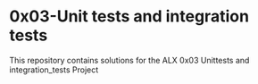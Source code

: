 # 0x03-Unit tests and integration tests

This repository contains solutions for the ALX 0x03 Unittests and integration_tests Project

